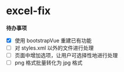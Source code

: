 # excel-fix

**待办事项**

- [x] 使用 bootstrapVue 重建已有功能
- [ ] 对 styles.xml 以外的文件进行处理
- [ ] 页面中增加选项，让用户可选择性地进行处理
- [ ] png 格式批量转化为 jpg 格式